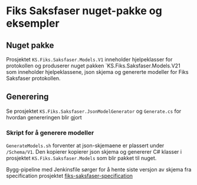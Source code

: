 # Fiks Saksfaser nuget-pakke og eksempler

## Nuget pakke
Prosjektet `KS.Fiks.Saksfaser.Models.V1` inneholder hjelpeklasser for protokollen og produserer nuget pakken `KS.Fiks.Saksfaser.Models.V21 som inneholder hjelpeklassene, json skjema og genererte modeller for Fiks Saksfaser protokollen.

## Generering

Se prosjektet `KS.Fiks.Saksfaser.JsonModelGenerator` og `Generate.cs` for hvordan genereringen blir gjort

### Skript for å generere modeller

`GenerateModels.sh` forventer at json-skjemaene er plassert under `/Schema/V1`.
Den kopierer kopierer json skjema og genererer C# klasser i prosjektet `KS.Fiks.Saksfaser.Models` som blir pakket til nuget.

Bygg-pipeline med Jenkinsfile sørger for å hente siste versjon av skjema fra specification prosjektet [fiks-saksfaser-specification](https://github.com/ks-no/fiks-saksfaser-specification)
